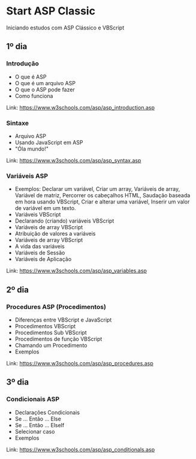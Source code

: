 # Start ASP Classic
Iniciando estudos com ASP Clássico e VBScript

## 1º dia

### Introdução
- O que é ASP
- O que é um arquivo ASP
- O que o ASP pode fazer
- Como funciona

Link: https://www.w3schools.com/asp/asp_introduction.asp

### Sintaxe
- Arquivo ASP
- Usando JavaScript em ASP
- "Óla mundo!"

Link: https://www.w3schools.com/asp/asp_syntax.asp

### Variáveis ASP
- Exemplos: 
Declarar um variável,
Criar um array,
Variáveis de array,
Variável de matriz,
Percorrer os cabeçalhos HTML,
Saudação baseada em hora usando VBScript,
Criar e alterar uma variável,
Inserir um valor de variável em um texto.
- Variáveis ​​VBScript
- Declarando (criando) variáveis ​​VBScript
- Variáveis ​​de array VBScript
- Atribuição de valores a variáveis
- Variáveis ​​de array VBScript
- A vida das variáveis
- Variáveis de Sessão
- Variáveis de Aplicação

Link: https://www.w3schools.com/asp/asp_variables.asp

## 2º dia

### Procedures ASP (Procedimentos) 

- Diferenças entre VBScript e JavaScript
- Procedimentos VBScript
- Procedimentos Sub VBScript
- Procedimentos de função VBScript
- Chamando um Procedimento
- Exemplos

Link: https://www.w3schools.com/asp/asp_procedures.asp

## 3º dia

### Condicionais ASP

- Declarações Condicionais
- Se ... Então ... Else
- Se ... Então ... ElseIf
- Selecionar caso
- Exemplos

Link: https://www.w3schools.com/asp/asp_conditionals.asp
